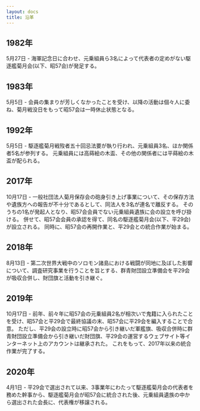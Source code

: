```yaml
---
layout: docs
title: 沿革
---
```


## 1982年
5月27日 - 海軍記念日に合わせ、元乗組員ら3名によって代表者の定めがない駆逐艦菊月会(以下、昭57会)が発足する。

## 1983年
5月5日 - 会員の集まりが芳しくなかったことを受け、以降の活動は個々人に委ね、菊月戦没日をもって昭57会は一時休止状態となる。

## 1992年
5月5日 - 駆逐艦菊月戦歿者五十回忌法要が執り行われ、元乗組員3名、ほか関係者5名が参列する。
元乗組員には高蒔絵の木盃、その他の関係者には平蒔絵の木盃が配られる。

## 2017年
10月17日 - 一般社団法人菊月保存会の砲身引き上げ事業について、その保存方法や遺族方への報告が不十分であるとして、同法人を3名が連名で離反する。
そのうちの1名が発起人となり、昭57会会員でない元乗組員遺族に会の設立を呼び掛ける。
併せて、昭57会会員の承認を得て、同名の駆逐艦菊月会(以下、平29会)が設立される。
同時に、昭57会の再開作業と、平29会との統合作業が始まる。

## 2018年
8月13日 - 第二次世界大戦中のソロモン諸島における戦闘が同地に及ぼした影響について、調査研究事業を行うことを旨とする、群青財団設立準備会を平29会が吸収合併し、財団旗と活動を引き継ぐ。

## 2019年
10月17日 - 前年、前々年に昭57会の元乗組員2名が相次いで鬼籍に入られたことを受け、昭57会と平29会で最終協議の末、昭57会に平29会を編入することで合意。
ただし、平29会の設立時に昭57会から引き継いだ軍艦旗、吸収合併時に群青財団設立準備会から引き継いだ財団旗、平29会の運営するウェブサイト等インターネット上のアカウントは継承された。
これをもって、2017年以来の統合作業が完了する。

## 2020年
4月1日 - 平29会で選出されて以来、3事業年にわたって駆逐艦菊月会の代表者を務めた幹事から、駆逐艦菊月会が昭57会に統合された後、元乗組員遺族の中から選出された会長に、代表権が移譲される。
